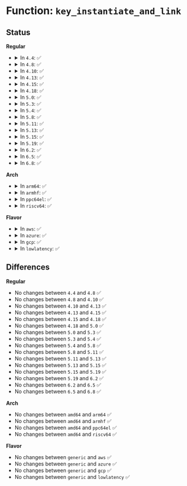 # Function: <code>key_instantiate_and_link</code>

## Status
<b>Regular</b>
<ul>
<li>
<details>
<summary>In <code>4.4</code>: ✅</summary>

```c
int key_instantiate_and_link(struct key *key, const void *data, size_t datalen, struct key *keyring, struct key *authkey);
```

**Collision:** Unique Global

**Inline:** No

**Transformation:** False

**Instances:**

```
In security/keys/key.c (ffffffff8132f690)
Location: security/keys/key.c:471
Inline: False
Direct callers:
  - security/keys/keyring.c:keyring_alloc
  - security/keys/keyctl.c:keyctl_instantiate_key_common
  - security/keys/request_key_auth.c:request_key_auth_new
```
**Symbols:**

```
ffffffff8132f690-ffffffff8132f7bf: key_instantiate_and_link (STB_GLOBAL)
```
</details>
</li>
<li>
<details>
<summary>In <code>4.8</code>: ✅</summary>

```c
int key_instantiate_and_link(struct key *key, const void *data, size_t datalen, struct key *keyring, struct key *authkey);
```

**Collision:** Unique Global

**Inline:** No

**Transformation:** False

**Instances:**

```
In security/keys/key.c (ffffffff81364390)
Location: security/keys/key.c:480
Inline: False
Direct callers:
  - security/keys/keyring.c:keyring_alloc
  - security/keys/keyctl.c:keyctl_instantiate_key_common
  - security/keys/request_key_auth.c:request_key_auth_new
```
**Symbols:**

```
ffffffff81364390-ffffffff813644d1: key_instantiate_and_link (STB_GLOBAL)
```
</details>
</li>
<li>
<details>
<summary>In <code>4.10</code>: ✅</summary>

```c
int key_instantiate_and_link(struct key *key, const void *data, size_t datalen, struct key *keyring, struct key *authkey);
```

**Collision:** Unique Global

**Inline:** No

**Transformation:** False

**Instances:**

```
In security/keys/key.c (ffffffff8137abb0)
Location: security/keys/key.c:480
Inline: False
Direct callers:
  - security/keys/keyring.c:keyring_alloc
  - security/keys/keyctl.c:keyctl_instantiate_key_common
  - security/keys/request_key_auth.c:request_key_auth_new
```
**Symbols:**

```
ffffffff8137abb0-ffffffff8137acf1: key_instantiate_and_link (STB_GLOBAL)
```
</details>
</li>
<li>
<details>
<summary>In <code>4.13</code>: ✅</summary>

```c
int key_instantiate_and_link(struct key *key, const void *data, size_t datalen, struct key *keyring, struct key *authkey);
```

**Collision:** Unique Global

**Inline:** No

**Transformation:** False

**Instances:**

```
In security/keys/key.c (ffffffff8138e7b0)
Location: security/keys/key.c:481
Inline: False
Direct callers:
  - security/keys/keyring.c:keyring_alloc
  - security/keys/keyctl.c:keyctl_instantiate_key_common
  - security/keys/keyctl.c:keyctl_instantiate_key_common
  - security/keys/request_key_auth.c:request_key_auth_new
```
**Symbols:**

```
ffffffff8138e7b0-ffffffff8138e906: key_instantiate_and_link (STB_GLOBAL)
```
</details>
</li>
<li>
<details>
<summary>In <code>4.15</code>: ✅</summary>

```c
int key_instantiate_and_link(struct key *key, const void *data, size_t datalen, struct key *keyring, struct key *authkey);
```

**Collision:** Unique Global

**Inline:** No

**Transformation:** False

**Instances:**

```
In security/keys/key.c (ffffffff813b3c60)
Location: security/keys/key.c:495
Inline: False
Direct callers:
  - security/keys/keyring.c:keyring_alloc
  - security/keys/keyctl.c:keyctl_instantiate_key_common
  - security/keys/keyctl.c:keyctl_instantiate_key_common
  - security/keys/request_key_auth.c:request_key_auth_new
```
**Symbols:**

```
ffffffff813b3c60-ffffffff813b3dc1: key_instantiate_and_link (STB_GLOBAL)
```
</details>
</li>
<li>
<details>
<summary>In <code>4.18</code>: ✅</summary>

```c
int key_instantiate_and_link(struct key *key, const void *data, size_t datalen, struct key *keyring, struct key *authkey);
```

**Collision:** Unique Global

**Inline:** No

**Transformation:** False

**Instances:**

```
In security/keys/key.c (ffffffff813e4330)
Location: security/keys/key.c:495
Inline: False
Direct callers:
  - security/keys/keyring.c:keyring_alloc
  - security/keys/keyctl.c:keyctl_instantiate_key_common
  - security/keys/keyctl.c:keyctl_instantiate_key_common
  - security/keys/request_key_auth.c:request_key_auth_new
```
**Symbols:**

```
ffffffff813e4330-ffffffff813e4491: key_instantiate_and_link (STB_GLOBAL)
```
</details>
</li>
<li>
<details>
<summary>In <code>5.0</code>: ✅</summary>

```c
int key_instantiate_and_link(struct key *key, const void *data, size_t datalen, struct key *keyring, struct key *authkey);
```

**Collision:** Unique Global

**Inline:** No

**Transformation:** False

**Instances:**

```
In security/keys/key.c (ffffffff813feb20)
Location: security/keys/key.c:496
Inline: False
Direct callers:
  - security/keys/keyring.c:keyring_alloc
  - security/keys/keyctl.c:keyctl_instantiate_key_common
  - security/keys/keyctl.c:keyctl_instantiate_key_common
  - security/keys/request_key_auth.c:request_key_auth_new
```
**Symbols:**

```
ffffffff813feb20-ffffffff813fec81: key_instantiate_and_link (STB_GLOBAL)
```
</details>
</li>
<li>
<details>
<summary>In <code>5.3</code>: ✅</summary>

```c
int key_instantiate_and_link(struct key *key, const void *data, size_t datalen, struct key *keyring, struct key *authkey);
```

**Collision:** Unique Global

**Inline:** No

**Transformation:** False

**Instances:**

```
In security/keys/key.c (ffffffff8142b480)
Location: security/keys/key.c:494
Inline: False
Direct callers:
  - security/keys/keyring.c:keyring_alloc
  - security/keys/keyctl.c:keyctl_instantiate_key_common
  - security/keys/keyctl.c:keyctl_instantiate_key_common
  - security/keys/request_key_auth.c:request_key_auth_new
```
**Symbols:**

```
ffffffff8142b480-ffffffff8142b5fc: key_instantiate_and_link (STB_GLOBAL)
```
</details>
</li>
<li>
<details>
<summary>In <code>5.4</code>: ✅</summary>

```c
int key_instantiate_and_link(struct key *key, const void *data, size_t datalen, struct key *keyring, struct key *authkey);
```

**Collision:** Unique Global

**Inline:** No

**Transformation:** False

**Instances:**

```
In security/keys/key.c (ffffffff814451d0)
Location: security/keys/key.c:494
Inline: False
Direct callers:
  - fs/crypto/keyring.c:add_master_key
  - fs/crypto/keyring.c:add_master_key_user
  - security/keys/keyring.c:keyring_alloc
  - security/keys/keyctl.c:keyctl_instantiate_key_common
  - security/keys/keyctl.c:keyctl_instantiate_key_common
  - security/keys/request_key_auth.c:request_key_auth_new
```
**Symbols:**

```
ffffffff814451d0-ffffffff8144534c: key_instantiate_and_link (STB_GLOBAL)
```
</details>
</li>
<li>
<details>
<summary>In <code>5.8</code>: ✅</summary>

```c
int key_instantiate_and_link(struct key *key, const void *data, size_t datalen, struct key *keyring, struct key *authkey);
```

**Collision:** Unique Global

**Inline:** No

**Transformation:** False

**Instances:**

```
In security/keys/key.c (ffffffff81496300)
Location: security/keys/key.c:496
Inline: False
Direct callers:
  - fs/crypto/keyring.c:add_new_master_key
  - fs/crypto/keyring.c:add_master_key_user
  - security/keys/keyring.c:keyring_alloc
  - security/keys/keyctl.c:keyctl_instantiate_key_common
  - security/keys/request_key_auth.c:request_key_auth_new
```
**Symbols:**

```
ffffffff81496300-ffffffff8149647c: key_instantiate_and_link (STB_GLOBAL)
```
</details>
</li>
<li>
<details>
<summary>In <code>5.11</code>: ✅</summary>

```c
int key_instantiate_and_link(struct key *key, const void *data, size_t datalen, struct key *keyring, struct key *authkey);
```

**Collision:** Unique Global

**Inline:** No

**Transformation:** False

**Instances:**

```
In security/keys/key.c (ffffffff814b3d60)
Location: security/keys/key.c:498
Inline: False
Direct callers:
  - fs/crypto/keyring.c:add_new_master_key
  - fs/crypto/keyring.c:add_master_key_user
  - security/keys/keyring.c:keyring_alloc
  - security/keys/keyctl.c:keyctl_instantiate_key_common
  - security/keys/request_key_auth.c:request_key_auth_new
```
**Symbols:**

```
ffffffff814b3d60-ffffffff814b3ef1: key_instantiate_and_link (STB_GLOBAL)
```
</details>
</li>
<li>
<details>
<summary>In <code>5.13</code>: ✅</summary>

```c
int key_instantiate_and_link(struct key *key, const void *data, size_t datalen, struct key *keyring, struct key *authkey);
```

**Collision:** Unique Global

**Inline:** No

**Transformation:** False

**Instances:**

```
In security/keys/key.c (ffffffff814b9b90)
Location: security/keys/key.c:498
Inline: False
Direct callers:
  - fs/crypto/keyring.c:add_new_master_key
  - fs/crypto/keyring.c:add_master_key_user
  - security/keys/keyring.c:keyring_alloc
  - security/keys/keyctl.c:keyctl_instantiate_key_common
  - security/keys/request_key_auth.c:request_key_auth_new
```
**Symbols:**

```
ffffffff814b9b90-ffffffff814b9d21: key_instantiate_and_link (STB_GLOBAL)
```
</details>
</li>
<li>
<details>
<summary>In <code>5.15</code>: ✅</summary>

```c
int key_instantiate_and_link(struct key *key, const void *data, size_t datalen, struct key *keyring, struct key *authkey);
```

**Collision:** Unique Global

**Inline:** No

**Transformation:** False

**Instances:**

```
In security/keys/key.c (ffffffff815123c0)
Location: security/keys/key.c:498
Inline: False
Direct callers:
  - fs/crypto/keyring.c:add_new_master_key
  - fs/crypto/keyring.c:add_master_key_user
  - security/keys/keyring.c:keyring_alloc
  - security/keys/keyctl.c:keyctl_instantiate_key_common
  - security/keys/request_key_auth.c:request_key_auth_new
```
**Symbols:**

```
ffffffff815123c0-ffffffff81512551: key_instantiate_and_link (STB_GLOBAL)
```
</details>
</li>
<li>
<details>
<summary>In <code>5.19</code>: ✅</summary>

```c
int key_instantiate_and_link(struct key *key, const void *data, size_t datalen, struct key *keyring, struct key *authkey);
```

**Collision:** Unique Global

**Inline:** No

**Transformation:** False

**Instances:**

```
In security/keys/key.c (ffffffff815a4850)
Location: security/keys/key.c:498
Inline: False
Direct callers:
  - fs/crypto/keyring.c:add_new_master_key
  - fs/crypto/keyring.c:add_master_key_user
  - security/keys/keyring.c:keyring_alloc
  - security/keys/keyctl.c:keyctl_instantiate_key_common
  - security/keys/request_key_auth.c:request_key_auth_new
```
**Symbols:**

```
ffffffff815a4850-ffffffff815a49f1: key_instantiate_and_link (STB_GLOBAL)
```
</details>
</li>
<li>
<details>
<summary>In <code>6.2</code>: ✅</summary>

```c
int key_instantiate_and_link(struct key *key, const void *data, size_t datalen, struct key *keyring, struct key *authkey);
```

**Collision:** Unique Global

**Inline:** No

**Transformation:** False

**Instances:**

```
In security/keys/key.c (ffffffff8164e7f0)
Location: security/keys/key.c:498
Inline: False
Direct callers:
  - fs/crypto/keyring.c:add_master_key_user
  - security/keys/keyring.c:keyring_alloc
  - security/keys/keyctl.c:keyctl_instantiate_key_common
  - security/keys/request_key_auth.c:request_key_auth_new
```
**Symbols:**

```
ffffffff8164e7f0-ffffffff8164e991: key_instantiate_and_link (STB_GLOBAL)
```
</details>
</li>
<li>
<details>
<summary>In <code>6.5</code>: ✅</summary>

```c
int key_instantiate_and_link(struct key *key, const void *data, size_t datalen, struct key *keyring, struct key *authkey);
```

**Collision:** Unique Global

**Inline:** No

**Transformation:** False

**Instances:**

```
In security/keys/key.c (ffffffff81687050)
Location: security/keys/key.c:498
Inline: False
Direct callers:
  - fs/crypto/keyring.c:add_master_key_user
  - security/keys/keyring.c:keyring_alloc
  - security/keys/keyctl.c:keyctl_instantiate_key_common
  - security/keys/request_key_auth.c:request_key_auth_new
```
**Symbols:**

```
ffffffff81687050-ffffffff816871f1: key_instantiate_and_link (STB_GLOBAL)
```
</details>
</li>
<li>
<details>
<summary>In <code>6.8</code>: ✅</summary>

```c
int key_instantiate_and_link(struct key *key, const void *data, size_t datalen, struct key *keyring, struct key *authkey);
```

**Collision:** Unique Global

**Inline:** No

**Transformation:** False

**Instances:**

```
In security/keys/key.c (ffffffff816c3540)
Location: security/keys/key.c:496
Inline: False
Direct callers:
  - fs/crypto/keyring.c:add_master_key_user
  - security/keys/keyring.c:keyring_alloc
  - security/keys/keyctl.c:keyctl_instantiate_key_common
  - security/keys/request_key_auth.c:request_key_auth_new
```
**Symbols:**

```
ffffffff816c3540-ffffffff816c36e1: key_instantiate_and_link (STB_GLOBAL)
```
</details>
</li>
</ul>
<b>Arch</b>
<ul>
<li>
<details>
<summary>In <code>arm64</code>: ✅</summary>

```c
int key_instantiate_and_link(struct key *key, const void *data, size_t datalen, struct key *keyring, struct key *authkey);
```

**Collision:** Unique Global

**Inline:** No

**Transformation:** False

**Instances:**

```
In security/keys/key.c (ffff80001052e1d0)
Location: security/keys/key.c:494
Inline: False
Direct callers:
  - fs/crypto/keyring.c:add_master_key
  - fs/crypto/keyring.c:add_master_key_user
  - security/keys/keyring.c:keyring_alloc
  - security/keys/keyctl.c:keyctl_instantiate_key_common
  - security/keys/keyctl.c:keyctl_instantiate_key_common
  - security/keys/request_key_auth.c:request_key_auth_new
```
**Symbols:**

```
ffff80001052e1d0-ffff80001052e348: key_instantiate_and_link (STB_GLOBAL)
```
</details>
</li>
<li>
<details>
<summary>In <code>armhf</code>: ✅</summary>

```c
int key_instantiate_and_link(struct key *key, const void *data, size_t datalen, struct key *keyring, struct key *authkey);
```

**Collision:** Unique Global

**Inline:** No

**Transformation:** False

**Instances:**

```
In security/keys/key.c (c06e67d8)
Location: security/keys/key.c:494
Inline: False
Direct callers:
  - fs/crypto/keyring.c:add_master_key
  - fs/crypto/keyring.c:add_master_key_user
  - security/keys/keyring.c:keyring_alloc
  - security/keys/keyctl.c:keyctl_instantiate_key_common
  - security/keys/keyctl.c:keyctl_instantiate_key_common
  - security/keys/request_key_auth.c:request_key_auth_new
```
**Symbols:**

```
c06e67d8-c06e6970: key_instantiate_and_link (STB_GLOBAL)
```
</details>
</li>
<li>
<details>
<summary>In <code>ppc64el</code>: ✅</summary>

```c
int key_instantiate_and_link(struct key *key, const void *data, size_t datalen, struct key *keyring, struct key *authkey);
```

**Collision:** Unique Global

**Inline:** No

**Transformation:** False

**Instances:**

```
In security/keys/key.c (c00000000067a8b0)
Location: security/keys/key.c:494
Inline: False
Direct callers:
  - fs/crypto/keyring.c:add_master_key
  - fs/crypto/keyring.c:add_master_key_user
  - security/keys/keyring.c:keyring_alloc
  - security/keys/keyctl.c:keyctl_instantiate_key_common
  - security/keys/keyctl.c:keyctl_instantiate_key_common
  - security/keys/request_key_auth.c:request_key_auth_new
```
**Symbols:**

```
c00000000067a8b0-c00000000067aaa8: key_instantiate_and_link (STB_GLOBAL)
```
</details>
</li>
<li>
<details>
<summary>In <code>riscv64</code>: ✅</summary>

```c
int key_instantiate_and_link(struct key *key, const void *data, size_t datalen, struct key *keyring, struct key *authkey);
```

**Collision:** Unique Global

**Inline:** No

**Transformation:** False

**Instances:**

```
In security/keys/key.c (ffffffe00038fb24)
Location: security/keys/key.c:494
Inline: False
Direct callers:
  - fs/crypto/keyring.c:add_master_key
  - fs/crypto/keyring.c:add_master_key_user
  - security/keys/keyring.c:keyring_alloc
  - security/keys/keyctl.c:keyctl_instantiate_key_common
  - security/keys/keyctl.c:keyctl_instantiate_key_common
  - security/keys/request_key_auth.c:request_key_auth_new
```
**Symbols:**

```
ffffffe00038fb24-ffffffe00038fc48: key_instantiate_and_link (STB_GLOBAL)
```
</details>
</li>
</ul>
<b>Flavor</b>
<ul>
<li>
<details>
<summary>In <code>aws</code>: ✅</summary>

```c
int key_instantiate_and_link(struct key *key, const void *data, size_t datalen, struct key *keyring, struct key *authkey);
```

**Collision:** Unique Global

**Inline:** No

**Transformation:** False

**Instances:**

```
In security/keys/key.c (ffffffff8143d7b0)
Location: security/keys/key.c:494
Inline: False
Direct callers:
  - fs/crypto/keyring.c:add_master_key
  - fs/crypto/keyring.c:add_master_key_user
  - security/keys/keyring.c:keyring_alloc
  - security/keys/keyctl.c:keyctl_instantiate_key_common
  - security/keys/keyctl.c:keyctl_instantiate_key_common
  - security/keys/request_key_auth.c:request_key_auth_new
```
**Symbols:**

```
ffffffff8143d7b0-ffffffff8143d92c: key_instantiate_and_link (STB_GLOBAL)
```
</details>
</li>
<li>
<details>
<summary>In <code>azure</code>: ✅</summary>

```c
int key_instantiate_and_link(struct key *key, const void *data, size_t datalen, struct key *keyring, struct key *authkey);
```

**Collision:** Unique Global

**Inline:** No

**Transformation:** False

**Instances:**

```
In security/keys/key.c (ffffffff8142e220)
Location: security/keys/key.c:494
Inline: False
Direct callers:
  - fs/crypto/keyring.c:add_master_key
  - fs/crypto/keyring.c:add_master_key_user
  - security/keys/keyring.c:keyring_alloc
  - security/keys/keyctl.c:keyctl_instantiate_key_common
  - security/keys/keyctl.c:keyctl_instantiate_key_common
  - security/keys/request_key_auth.c:request_key_auth_new
```
**Symbols:**

```
ffffffff8142e220-ffffffff8142e39c: key_instantiate_and_link (STB_GLOBAL)
```
</details>
</li>
<li>
<details>
<summary>In <code>gcp</code>: ✅</summary>

```c
int key_instantiate_and_link(struct key *key, const void *data, size_t datalen, struct key *keyring, struct key *authkey);
```

**Collision:** Unique Global

**Inline:** No

**Transformation:** False

**Instances:**

```
In security/keys/key.c (ffffffff81439950)
Location: security/keys/key.c:494
Inline: False
Direct callers:
  - fs/crypto/keyring.c:add_master_key
  - fs/crypto/keyring.c:add_master_key_user
  - security/keys/keyring.c:keyring_alloc
  - security/keys/keyctl.c:keyctl_instantiate_key_common
  - security/keys/keyctl.c:keyctl_instantiate_key_common
  - security/keys/request_key_auth.c:request_key_auth_new
```
**Symbols:**

```
ffffffff81439950-ffffffff81439acc: key_instantiate_and_link (STB_GLOBAL)
```
</details>
</li>
<li>
<details>
<summary>In <code>lowlatency</code>: ✅</summary>

```c
int key_instantiate_and_link(struct key *key, const void *data, size_t datalen, struct key *keyring, struct key *authkey);
```

**Collision:** Unique Global

**Inline:** No

**Transformation:** False

**Instances:**

```
In security/keys/key.c (ffffffff81450bc0)
Location: security/keys/key.c:494
Inline: False
Direct callers:
  - fs/crypto/keyring.c:add_master_key
  - fs/crypto/keyring.c:add_master_key_user
  - security/keys/keyring.c:keyring_alloc
  - security/keys/keyctl.c:keyctl_instantiate_key_common
  - security/keys/keyctl.c:keyctl_instantiate_key_common
  - security/keys/request_key_auth.c:request_key_auth_new
```
**Symbols:**

```
ffffffff81450bc0-ffffffff81450d3c: key_instantiate_and_link (STB_GLOBAL)
```
</details>
</li>
</ul>

## Differences
<b>Regular</b>
<ul>
<li>
No changes between <code>4.4</code> and <code>4.8</code> ✅
</li>
<li>
No changes between <code>4.8</code> and <code>4.10</code> ✅
</li>
<li>
No changes between <code>4.10</code> and <code>4.13</code> ✅
</li>
<li>
No changes between <code>4.13</code> and <code>4.15</code> ✅
</li>
<li>
No changes between <code>4.15</code> and <code>4.18</code> ✅
</li>
<li>
No changes between <code>4.18</code> and <code>5.0</code> ✅
</li>
<li>
No changes between <code>5.0</code> and <code>5.3</code> ✅
</li>
<li>
No changes between <code>5.3</code> and <code>5.4</code> ✅
</li>
<li>
No changes between <code>5.4</code> and <code>5.8</code> ✅
</li>
<li>
No changes between <code>5.8</code> and <code>5.11</code> ✅
</li>
<li>
No changes between <code>5.11</code> and <code>5.13</code> ✅
</li>
<li>
No changes between <code>5.13</code> and <code>5.15</code> ✅
</li>
<li>
No changes between <code>5.15</code> and <code>5.19</code> ✅
</li>
<li>
No changes between <code>5.19</code> and <code>6.2</code> ✅
</li>
<li>
No changes between <code>6.2</code> and <code>6.5</code> ✅
</li>
<li>
No changes between <code>6.5</code> and <code>6.8</code> ✅
</li>
</ul>
<b>Arch</b>
<ul>
<li>
No changes between <code>amd64</code> and <code>arm64</code> ✅
</li>
<li>
No changes between <code>amd64</code> and <code>armhf</code> ✅
</li>
<li>
No changes between <code>amd64</code> and <code>ppc64el</code> ✅
</li>
<li>
No changes between <code>amd64</code> and <code>riscv64</code> ✅
</li>
</ul>
<b>Flavor</b>
<ul>
<li>
No changes between <code>generic</code> and <code>aws</code> ✅
</li>
<li>
No changes between <code>generic</code> and <code>azure</code> ✅
</li>
<li>
No changes between <code>generic</code> and <code>gcp</code> ✅
</li>
<li>
No changes between <code>generic</code> and <code>lowlatency</code> ✅
</li>
</ul>
